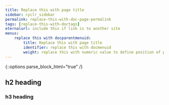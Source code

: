 ```yaml
---
title: Replace this with page title
sidebar: cyclr_sidebar
permalink: replace-this-with-doc-page-permalink
tags: [replace-this-with-doctags]
eternalurl: include this if link is to another site
menus:
    replace this with docparentmenuid:
        title: Replace this with page title
        identifier: replace this with docmenuid
        weight: replace this with numeric value to define position of page in menu
---
```

{::options parse_block_html="true" /}
<section class="card">

## h2 heading


### h3 heading

</section>